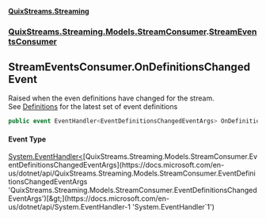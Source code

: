 #### [QuixStreams.Streaming](index.md 'index')
### [QuixStreams.Streaming.Models.StreamConsumer](QuixStreams.Streaming.Models.StreamConsumer.md 'QuixStreams.Streaming.Models.StreamConsumer').[StreamEventsConsumer](StreamEventsConsumer.md 'QuixStreams.Streaming.Models.StreamConsumer.StreamEventsConsumer')

## StreamEventsConsumer.OnDefinitionsChanged Event

Raised when the even definitions have changed for the stream.  
See [Definitions](StreamEventsConsumer.Definitions.md 'QuixStreams.Streaming.Models.StreamConsumer.StreamEventsConsumer.Definitions') for the latest set of event definitions

```csharp
public event EventHandler<EventDefinitionsChangedEventArgs> OnDefinitionsChanged;
```

#### Event Type
[System.EventHandler&lt;](https://docs.microsoft.com/en-us/dotnet/api/System.EventHandler-1 'System.EventHandler`1')[QuixStreams.Streaming.Models.StreamConsumer.EventDefinitionsChangedEventArgs](https://docs.microsoft.com/en-us/dotnet/api/QuixStreams.Streaming.Models.StreamConsumer.EventDefinitionsChangedEventArgs 'QuixStreams.Streaming.Models.StreamConsumer.EventDefinitionsChangedEventArgs')[&gt;](https://docs.microsoft.com/en-us/dotnet/api/System.EventHandler-1 'System.EventHandler`1')